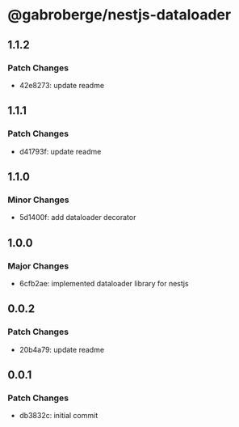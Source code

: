 # @gabroberge/nestjs-dataloader

## 1.1.2

### Patch Changes

- 42e8273: update readme

## 1.1.1

### Patch Changes

- d41793f: update readme

## 1.1.0

### Minor Changes

- 5d1400f: add dataloader decorator

## 1.0.0

### Major Changes

- 6cfb2ae: implemented dataloader library for nestjs

## 0.0.2

### Patch Changes

- 20b4a79: update readme

## 0.0.1

### Patch Changes

- db3832c: initial commit
